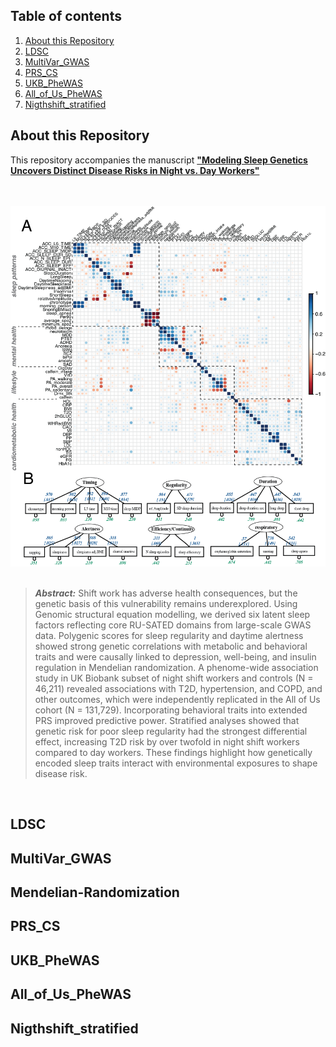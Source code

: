 ## Table of contents
1. [About this Repository](#About-this-Repository)
2. [LDSC](#LDSC)
3. [MultiVar_GWAS](#MultiVar_GWAS)
4. [PRS_CS](#PRS_CS)
4. [UKB_PheWAS](#UKB_PheWAS)
5. [All_of_Us_PheWAS](#All_of_Us_PheWAS)
6. [Nigthshift_stratified](#Nigthshift_stratified)

## About this Repository
This repository accompanies the manuscript [__"Modeling Sleep Genetics Uncovers Distinct Disease Risks in Night vs. Day Workers"__](https://www.nature.) 
<br/><br/> <br/>

<p align="center">
<img src="/img/figure_1.png" alt="Overview Figure" width="600"/>
<br/><br/>



> **_Abstract:_**  Shift work has adverse health consequences, but the genetic basis of this vulnerability remains underexplored. Using Genomic structural equation modelling, we derived six latent sleep factors reflecting core RU-SATED domains from large-scale GWAS data. Polygenic scores for sleep regularity and daytime alertness showed strong genetic correlations with metabolic and behavioral traits and were causally linked to depression, well-being, and insulin regulation in Mendelian randomization. A phenome-wide association study in UK Biobank subset of night shift workers and controls (N = 46,211) revealed associations with T2D, hypertension, and COPD, and other outcomes, which were independently replicated in the All of Us cohort (N = 131,729). Incorporating behavioral traits into extended PRS improved predictive power. Stratified analyses showed that genetic risk for poor sleep regularity had the strongest differential effect, increasing T2D risk by over twofold in night shift workers compared to day workers. These findings highlight how genetically encoded sleep traits interact with environmental exposures to shape disease risk. 
<p>
<br/>


## LDSC


## MultiVar_GWAS  


## Mendelian-Randomization


## PRS_CS

## UKB_PheWAS


## All_of_Us_PheWAS


## Nigthshift_stratified

